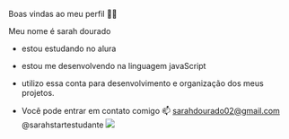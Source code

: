 Boas vindas ao meu perfil 💙💙

Meu nome é sarah dourado
- estou estudando no alura
- estou me desenvolvendo na linguagem javaScript
- utilizo essa conta para desenvolvimento e organização dos meus projetos.

- Você pode entrar em contato comigo 📫
 sarahdourado02@gmail.com 
 @sarahstartestudante
![](link)
